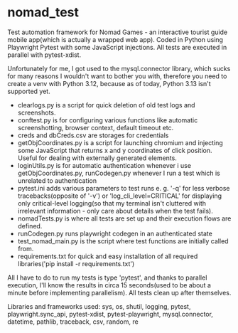 # nomad_test
Test automation framework for Nomad Games - an interactive tourist guide mobile app(which is actually a wrapped web app). 
Coded in Python using Playwright Pytest with some JavaScript injections. All tests are executed in parallel with pytest-xdist.

Unfortunately for me, I got used to the mysql.connector library, which sucks for many reasons I wouldn't want to bother you with, therefore you need to create a venv with Python 3.12, because as of today, Python 3.13 isn't supported yet.

- clearlogs.py is a script for quick deletion of old test logs and screenshots.
- conftest.py is for configuring various functions like automatic screenshotting, browser context, default timeout etc.
- creds and dbCreds.csv are storages for credentials
- getObjCoordinates.py is a script for launching chromium and injecting some JavaScript that returns x and y coordinates of click position. Useful for dealing with externally generated elements.
- loginUtils.py is for automatic authentication whenever i use getObjCoordinates.py, runCodegen.py whenever I run a test which is unrelated to authentication
- pytest.ini adds various parameters to test runs e. g. '-q' for less verbose tracebacks(opposite of '-v') or 'log_cli_level=CRITICAL' for displaying only critical-level logging(so that my terminal isn't cluttered with irrelevant information - only care about details when the test fails).
- nomadTests.py is where all tests are set up and their execution flows are defined.
- runCodegen.py runs playwright codegen in an authenticated state
- test_nomad_main.py is the script where test functions are initially called from.
- requirements.txt for quick and easy installation of all required libraries('pip install -r requirements.txt')

All I have to do to run my tests is type 'pytest', and thanks to parallel execution, I'll know the results in circa 15 seconds(used to be about a minute before implementing parallelism). All tests clean up after themselves.

Libraries and frameworks used: sys, os, shutil, logging, pytest, playwright.sync_api, pytest-xdist, pytest-playwright, mysql.connector, datetime, pathlib, traceback, csv, random, re
